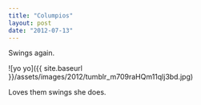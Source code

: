 ```yaml
---
title: "Columpios"
layout: post
date: "2012-07-13"
---
```


Swings again.

![yo yo]({{ site.baseurl }}/assets/images/2012/tumblr_m709raHQm11qlj3bd.jpg)

Loves them swings she does.
